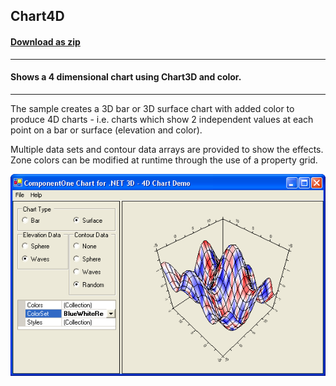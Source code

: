 ## Chart4D
#### [Download as zip](https://grapecity.github.io/DownGit/#/home?url=https://github.com/GrapeCity/ComponentOne-WinForms-Samples/tree/master/NetFramework\Charts\CS\Chart4D)
____
#### Shows a 4 dimensional chart using Chart3D and color.
____
The sample creates a 3D bar or 3D surface chart with added color to produce 4D charts - i.e. charts which show 2 independent values at each point on a bar or surface (elevation and color).

Multiple data sets and contour data arrays are provided to show the effects. Zone colors can be modified at runtime through the use of a property grid.

![screenshot](screenshot.png)
